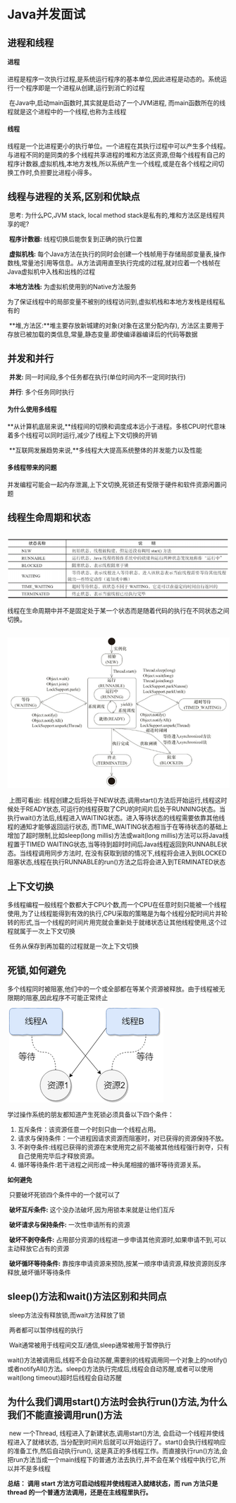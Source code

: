 # Java并发面试

## 进程和线程

#### 进程

​	进程是程序一次执行过程,是系统运行程序的基本单位,因此进程是动态的。系统运行一个程序即是一个进程从创建,运行到消亡的过程

​	在Java中,启动main函数时,其实就是启动了一个JVM进程, 而main函数所在的线程就是这个进程中的一个线程,也称为主线程

#### 线程

​	线程是一个比进程更小的执行单位。一个进程在其执行过程中可以产生多个线程。与进程不同的是同类的多个线程共享进程的堆和方法区资源,但每个线程有自己的程序计数器,虚拟机栈,本地方发栈,所以系统产生一个线程,或是在各个线程之间切换工作时,负担要比进程小得多。



## 线程与进程的关系,区别和优缺点

​	思考: 为什么PC,JVM stack, local method stack是私有的,堆和方法区是线程共享的呢?

​	**程序计数器:** 线程切换后能恢复到正确的执行位置

​	**虚拟机栈:** 每个Java方法在执行的同时会创建一个栈帧用于存储局部变量表,操作数栈,常量池引用等信息。从方法调用直至执行完成的过程,就对应着一个栈帧在Java虚拟机中入栈和出栈的过程

​	**本地方法栈:** 为虚拟机使用到的Native方法服务

​	为了保证线程中的局部变量不被别的线程访问到,虚拟机栈和本地方发栈是线程私有的



​	**堆,方法区:**堆主要存放新城建的对象(对象在这里分配内存), 方法区主要用于存放已被加载的类信息,常量,静态变量.即使编译器编译后的代码等数据



## 并发和并行

​	**并发:** 同一时间段,多个任务都在执行(单位时间内不一定同时执行)

​	**并行**: 多个任务同时执行

#### 为什么使用多线程

​	**从计算机底层来说,**线程间的切换和调度成本远小于进程。多核CPU时代意味着多个线程可以同时运行,减少了线程上下文切换的开销

​	**互联网发展趋势来说,**多线程大大提高系统整体的并发能力以及性能



#### 多线程带来的问题

​	并发编程可能会一起内存泄漏,上下文切换,死锁还有受限于硬件和软件资源闲置问题



## 线程生命周期和状态

​	![Image text](<https://github.com/SecretsCC/Java-Algorithm/blob/master/knowledge%20point/images/Thread%20state.png>)

​	线程在生命周期中并不是固定处于某一个状态而是随着代码的执行在不同状态之间切换。

​	![Image text](<https://github.com/SecretsCC/Java-Algorithm/blob/master/knowledge%20point/images/Thread%20instance.png>)

​	上图可看出: 线程创建之后将处于NEW状态,调用start()方法后开始运行,线程这时候处于READY状态,可运行的线程获取了CPU的时间片后处于RUNNING状态。当执行wait()方法后,线程进入WAITING状态。进入等待状态的线程需要依靠其他线程的通知才能够返回运行状态, 而TIME_WAITING状态相当于在等待状态的基础上增加了超时限制,比如sleep(long millis)方法或wait(long millis)方法可以将Java线程置于TIMED WAITING状态,当等待到超时时间后Java线程返回到RUNNABLE状态。当线程调用同步方法时, 在没有获取到锁的情况下,线程将会进入到BLOCKED阻塞状态,线程在执行RUNNABLE的run()方法之后将会进入到TERMINATED状态



## 上下文切换

​	多线程编程一般线程个数都大于CPU个数,而一个CPU在任意时刻只能被一个线程使用,为了让线程能得到有效的执行,CPU采取的策略是为每个线程分配时间片并轮转的形式,当一个线程的时间片用完就会重新处于就绪状态让其他线程使用,这个过程就属于一次上下文切换

​	任务从保存到再加载的过程就是一次上下文切换



## 死锁,如何避免

​	多个线程同时被阻塞,他们中的一个或全部都在等某个资源被释放。由于线程被无限期的阻塞,因此程序不可能正常终止

​	![Image text](<https://github.com/SecretsCC/Java-Algorithm/blob/master/knowledge%20point/images/Dead%20block.png>)



学过操作系统的朋友都知道产生死锁必须具备以下四个条件：

1. 互斥条件：该资源任意一个时刻只由一个线程占用。
2. 请求与保持条件：一个进程因请求资源而阻塞时，对已获得的资源保持不放。
3. 不剥夺条件:线程已获得的资源在末使用完之前不能被其他线程强行剥夺，只有自己使用完毕后才释放资源。
4. 循环等待条件:若干进程之间形成一种头尾相接的循环等待资源关系。



**如何避免**

​	只要破坏死锁四个条件中的一个就可以了

​	**破坏互斥条件:** 这个没办法破坏,因为用锁本来就是让他们互斥

​	**破坏请求与保持条件:** 一次性申请所有的资源

​	**破坏不剥夺条件:** 占用部分资源的线程进一步申请其他资源时,如果申请不到,可以主动释放它占有的资源

​	**破坏循环等待条件:** 靠按序申请资源来预防,按某一顺序申请资源,释放资源则反序释放,破坏循环等待条件



## sleep()方法和wait()方法区别和共同点

​	sleep方法没有释放锁,而wait方法释放了锁

​	两者都可以暂停线程的执行

​	Wait通常被用于线程间交互/通信,sleep通常被用于暂停执行

​	wait()方法被调用后,线程不会自动苏醒,需要别的线程调用同一个对象上的notify()或者notifyAll()方法。sleep()方法执行完成后,线程会自动苏醒,或者可以使用wait(long timeout)超时后线程会自动苏醒



## 为什么我们调用start()方法时会执行run()方法,为什么我们不能直接调用run()方法

​	new 一个Thread, 线程进入了新建状态,调用start()方法, 会启动一个线程并使线程进入了就绪状态, 当分配到时间片后就可以开始运行了。start()会执行线程响应的准备工作,然后自动执行run(), 这是真正的多线程工作。而直接执行run()方法,会把run方法当成一个main线程下的普通方法去执行,并不会在某个线程中执行它,所以并不是多线程

**总结： 调用 start 方法方可启动线程并使线程进入就绪状态，而 run 方法只是 thread 的一个普通方法调用，还是在主线程里执行。**